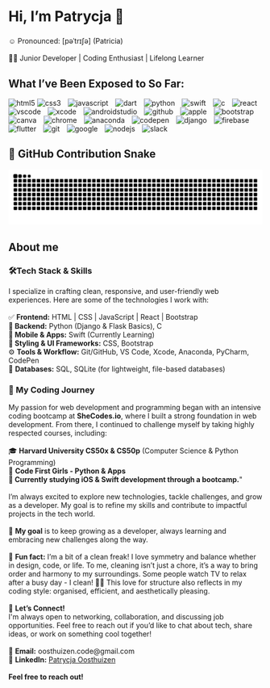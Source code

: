<h1 align="left">Hi, I’m Patrycja 👋</h1>

###

<p align="left">☺️ Pronounced: [pəˈtrɪʃə] (Patricia)<br><br>👩‍💻 Junior Developer | Coding Enthusiast | Lifelong Learner</p>

<h2 align="left">What I’ve Been Exposed to So Far:</h2>

<div align="left">
  <img src="https://cdn.jsdelivr.net/gh/devicons/devicon/icons/html5/html5-original.svg" height="30" alt="html5" style="margin-right:10;" />
  <img src="https://cdn.jsdelivr.net/gh/devicons/devicon/icons/css3/css3-original.svg" height="30" alt="css3" style="margin-right:10px;" />
  <img src="https://cdn.jsdelivr.net/gh/devicons/devicon/icons/javascript/javascript-original.svg" height="30" alt="javascript" style="margin-right:10px;" />
  <img src="https://cdn.jsdelivr.net/gh/devicons/devicon/icons/dart/dart-original.svg" height="30" alt="dart" style="margin-right:10px;" />
  <img src="https://cdn.jsdelivr.net/gh/devicons/devicon/icons/python/python-original.svg" height="30" alt="python" style="margin-right:10px;" />
  <img src="https://cdn.jsdelivr.net/gh/devicons/devicon/icons/swift/swift-original.svg" height="30" alt="swift" style="margin-right:10px;" />
  <img src="https://cdn.jsdelivr.net/gh/devicons/devicon/icons/c/c-original.svg" height="30" alt="c" style="margin-right:10px;" />
  <img src="https://cdn.jsdelivr.net/gh/devicons/devicon/icons/react/react-original.svg" height="30" alt="react" style="margin-right:10px;" />
  <img src="https://cdn.jsdelivr.net/gh/devicons/devicon/icons/vscode/vscode-original.svg" height="30" alt="vscode" style="margin-right:10px;" />
  <img src="https://cdn.jsdelivr.net/gh/devicons/devicon/icons/xcode/xcode-original.svg" height="30" alt="xcode" style="margin-right:10px;" />
  <img src="https://cdn.jsdelivr.net/gh/devicons/devicon/icons/androidstudio/androidstudio-original.svg" height="30" alt="androidstudio" style="margin-right:10px;" />
  <img src="https://cdn.jsdelivr.net/gh/devicons/devicon/icons/github/github-original.svg" height="30" alt="github" style="margin-right:10px;" />
  <img src="https://cdn.jsdelivr.net/gh/devicons/devicon/icons/apple/apple-original.svg" height="30" alt="apple" style="margin-right:10px;" />
  <img src="https://cdn.jsdelivr.net/gh/devicons/devicon/icons/bootstrap/bootstrap-original.svg" height="30" alt="bootstrap" style="margin-right:10px;" />
  <img src="https://cdn.jsdelivr.net/gh/devicons/devicon/icons/canva/canva-original.svg" height="30" alt="canva" style="margin-right:10px;" />
  <img src="https://cdn.jsdelivr.net/gh/devicons/devicon/icons/chrome/chrome-original.svg" height="30" alt="chrome" style="margin-right:10px;" />
  <img src="https://cdn.jsdelivr.net/gh/devicons/devicon/icons/anaconda/anaconda-original.svg" height="30" alt="anaconda" style="margin-right:10px;" />
  <img src="https://cdn.jsdelivr.net/gh/devicons/devicon/icons/codepen/codepen-original.svg" height="30" alt="codepen" style="margin-right:10px;" />
  <img src="https://cdn.jsdelivr.net/gh/devicons/devicon/icons/django/django-plain.svg" height="30" alt="django" style="margin-right:10px;" />
  <img src="https://cdn.jsdelivr.net/gh/devicons/devicon/icons/firebase/firebase-plain.svg" height="30" alt="firebase" style="margin-right:10px;" />
  <img src="https://cdn.jsdelivr.net/gh/devicons/devicon/icons/flutter/flutter-original.svg" height="30" alt="flutter" style="margin-right:10px;" />
  <img src="https://cdn.jsdelivr.net/gh/devicons/devicon/icons/git/git-original.svg" height="30" alt="git" style="margin-right:10px;" />
  <img src="https://cdn.jsdelivr.net/gh/devicons/devicon/icons/google/google-original.svg" height="30" alt="google" style="margin-right:10px;" />
  <img src="https://cdn.jsdelivr.net/gh/devicons/devicon/icons/nodejs/nodejs-original.svg" height="30" alt="nodejs" style="margin-right:10px;" />
  <img src="https://cdn.jsdelivr.net/gh/devicons/devicon/icons/slack/slack-original.svg" height="30" alt="slack" style="margin-right:10px;" />
</div>


### 
<h2 align="left">🐍 GitHub Contribution Snake</h2>

![Snake animation](https://github.com/PatrycjaOosthuizen/PatrycjaOosthuizen/blob/main/dist/snake.svg)

###

###

<h2 align="left">About me</h2>

###

<p align="left"><h3>🛠️Tech Stack & Skills</h3>I specialize in crafting clean, responsive, and user-friendly web experiences. Here are some of the technologies I work with:<br><br>✅ <strong>Frontend:</strong> HTML | CSS | JavaScript | React | Bootstrap<br>🐍<strong> Backend:</strong> Python (Django & Flask Basics), C <br>📱<strong> Mobile & Apps:</strong> Swift (Currently Learning)<br>🎨<strong> Styling & UI Frameworks:</strong> CSS, Bootstrap<br>⚙️ <strong>Tools & Workflow:</strong> Git/GitHub, VS Code, Xcode, Anaconda, PyCharm, CodePen <br>💾 <strong>Databases:</strong> SQL, SQLite (for lightweight, file-based databases)<br><h3>🚀 My Coding Journey</h3> My passion for web development and programming began with an intensive coding bootcamp at <strong>SheCodes.io</strong>, where I built a strong foundation in web development. From there, I continued to challenge myself by taking highly respected courses, including:<br><br>🎓 <strong>Harvard University CS50x & CS50p</strong> (Computer Science & Python Programming)<br>🐍 <strong>Code First Girls - Python & Apps</strong><br>🍏<strong> Currently studying iOS & Swift development through a bootcamp.</strong>"<br><br>I’m always excited to explore new technologies, tackle challenges, and grow as a developer. My goal is to refine my skills and contribute to impactful projects in the tech world.<br><br>🎯 <strong>My goal</strong> is to keep growing as a developer, always learning and embracing new challenges along the way.<br><br>🎲 <strong>Fun fact:</strong> I’m a bit of a clean freak! I love symmetry and balance whether in design, code, or life. To me, cleaning isn’t just a chore, it’s a way to bring order and harmony to my surroundings. Some people watch TV to relax after a busy day - I clean! 🧼✨ This love for structure also reflects in my coding style: organised, efficient, and aesthetically pleasing.<br><br>🌟 <strong>Let’s Connect!</strong><br>I'm always open to networking, collaboration, and discussing job opportunities. Feel free to reach out if you’d like to chat about tech, share ideas, or work on something cool together!<br><br>📧 <strong>Email:</strong> oosthuizen.code@gmail.com<br>💼 <strong>LinkedIn:</strong> <a href="https://www.linkedin.com/in/patrycja-oosthuizen/">Patrycja Oosthuizen</a>
 <br><br><strong>Feel free to reach out!</strong></p>


<!---
PatrycjaOosthuizen/PatrycjaOosthuizen is a ✨ special ✨ repository because its `README.md` (this file) appears on your GitHub profile.
You can click the Preview link to take a look at your changes.
--->
